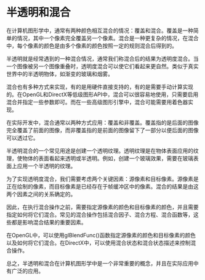 # 半透明和混合
在计算机图形学中，通常有两种颜色相互混合的情况：覆盖和混合。覆盖是一种简单的情况，其中一个像素完全覆盖另一个像素。混合是一种更复杂的情况，在混合中，每个像素的颜色是由多个像素的颜色按照一定的规则混合后得到的。

半透明就是经常遇到的一种混合情况，通常我们称混合后的结果为透明度混合。当一个图像被另一个图像重叠时，透明度混合可以使它们看起来更自然。类似于真实世界中的半透明物体，如渐变的玻璃和烟雾。

混合也有多种方式来实现，有的是用硬件直接支持的，有的是需要手动计算实现的。在OpenGL和DirectX等低级图形API中，混合可以很容易地使用，只需要启用混合并指定一些参数即可。而在一些高级图形引擎中，混合可能需要用着色器实现。

在实际开发中，混合通常以两种方式应用：覆盖和非覆盖。覆盖指的是后面的图像完全覆盖了前面的图像，而非覆盖指的是前面的图像留下了一部分以便后面的图像可以透过它。

半透明混合的一个常见用途是创建一个透明纹理。透明纹理是在物体表面应用的纹理，使物体的表面看起来透明或半透明。例如，创建一个玻璃效果，需要在玻璃表面上应用一个半透明的纹理。

为了实现透明度混合，我们需要考虑两个关键因素：源像素和目标像素。源像素是正在绘制的像素，而目标像素是已经存在于帧缓冲区中的像素。混合的结果是由这两个因素之间的关系确定的。

因此，在执行混合操作之前，需要指定源像素的颜色和目标像素的颜色，并且需要指定如何将它们混合。常见的混合操作包括混合因子、混合方程、混合函数等，这些都是影响混合结果的重要因素。

在OpenGL中，可以使用glBlendFunc()函数指定源像素的颜色和目标像素的颜色以及如何将它们混合。在DirectX中，可以使用混合状态和混合状态描述来控制混合操作。

总之，半透明和混合在计算机图形学中是一个非常重要的概念，并且在实际应用中有广泛的应用。